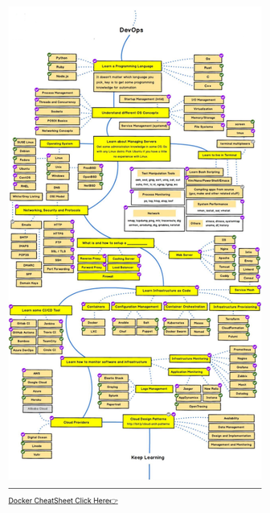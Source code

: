 <p align="center"><img src="./devops-roadmap.jpg" /></p>

---

[Docker CheatSheet Click Here👉](https://github.com/sambhav228/DevOps-Roadmap/blob/main/docker-cheatsheet.jpg)
